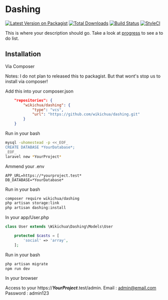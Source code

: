 # Dashing

[![Latest Version on Packagist][ico-version]][link-packagist]
[![Total Downloads][ico-downloads]][link-downloads]
[![Build Status][ico-travis]][link-travis]
[![StyleCI][ico-styleci]][link-styleci]

This is where your description should go. Take a look at [progress](wiki/Progress.md) to see a to do list.

## Installation

Via Composer

Notes: I do not plan to released this to packagist. But that wont's stop us to install via composer!

Add this into your composer.json

```json
    "repositories": {
        "wikichua/dashing": {
            "type": "vcs",
            "url": "https://github.com/wikichua/dashing.git"
        }
    }
```

Run in your bash

```bash
mysql -uhomestead -p <<_EOF_
CREATE DATABASE *YourDatabase*;
_EOF_
laravel new *YourProject*
```

Ammend your .env

```env
APP_URL=https://*yourproject.test*
DB_DATABASE=*YourDatabase*
```

Run in your bash

```bash
composer require wikichua/dashing
php artisan storage:link
php artisan dashing:install
```

In your app/User.php

```php
class User extends \Wikichua\Dashing\Models\User
```

```php
    protected $casts = [
        'social' => 'array',
    ];
```

Run in your bash

```bash
php artisan migrate
npm run dev
```

In your browser

Access to your https://***YourProject***.test/admin.
Email : admin@email.com
Password : admin123

[ico-version]: https://img.shields.io/packagist/v/wikichua/dashing.svg?style=flat-square
[ico-downloads]: https://img.shields.io/packagist/dt/wikichua/dashing.svg?style=flat-square
[ico-travis]: https://img.shields.io/travis/wikichua/dashing/master.svg?style=flat-square
[ico-styleci]: https://styleci.io/repos/12345678/shield

[link-packagist]: https://packagist.org/packages/wikichua/dashing
[link-downloads]: https://packagist.org/packages/wikichua/dashing
[link-travis]: https://travis-ci.org/wikichua/dashing
[link-styleci]: https://styleci.io/repos/12345678
[link-author]: https://github.com/wikichua
[link-contributors]: ../../contributors

